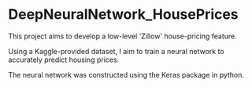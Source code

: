 # DeepNeuralNetwork_HousePrices
This project aims to develop a low-level 'Zillow' house-pricing feature.

Using a Kaggle-provided dataset, I aim to train a neural network to accurately predict housing prices.

The neural network was constructed using the Keras package in python.
